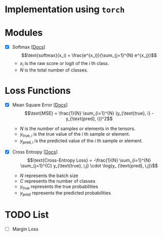 # Implementation using `torch`

# Modules

- [x] Softmax [[Docs](https://pytorch.org/docs/stable/generated/torch.nn.Softmax.html#softmax)]
  $$\text{softmax}(x_i) = \frac{e^{x_i}}{\sum_{j=1}^{N} e^{x_j}}$$
  - $x_i$ is the raw score or logit of the $i$ th class.
  - $N$ is the total number of classes.

# Loss Functions

- [x] Mean Square Error [[Docs](https://pytorch.org/docs/stable/generated/torch.nn.MSELoss.html#torch.nn.MSELoss)]
  $$\text{MSE} = \frac{1}{N} \sum_{i=1}^{N} (y_{\text{true}, i} - y_{\text{pred}, i})^2$$
  - $N$ is the number of samples or elements in the tensors.
  - $y_{\text{true}, i}$ is the true value of the $i$ th sample or element.
  - $y_{\text{pred}, i}$ is the predicted value of the $i$ th sample or element.

- [x] Cross
  Entropy [[Docs](https://pytorch.org/docs/stable/generated/torch.nn.CrossEntropyLoss.html#torch.nn.CrossEntropyLoss)]
  $$\text{Cross-Entropy Loss} = -\frac{1}{N} \sum_{i=1}^{N} \sum_{j=1}^{C} y_{\text{true}, i,j} \cdot \log(y_
  {\text{pred}, i,j})$$
  - $N$ represents the batch size
  - $C$ represents the number of classes
  - $y_{\text{true}}$ represents the true probabilities
  - $y_{\text{pred}}$ represents the predicted probabilities

# TODO List

- [ ] Margin Loss
